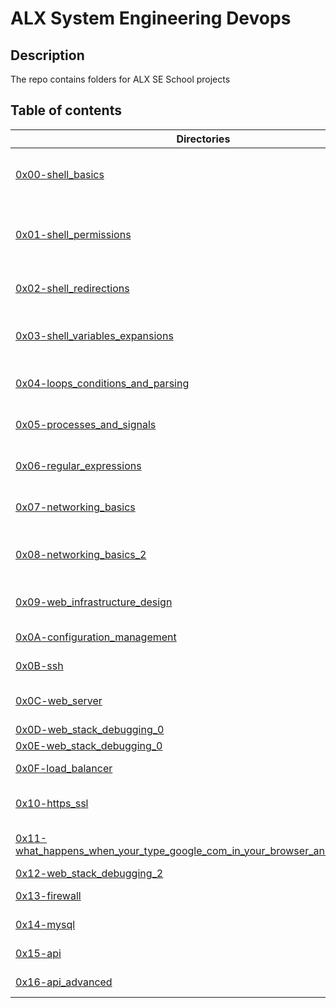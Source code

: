 # ALX System Engineering Devops
## Description
The repo contains folders for ALX SE School projects

## Table of contents
Directories | Description
----------- | -----------
[0x00-shell_basics](./0x00-shell_basics) | Introduction to the basics of the Linux Shell
[0x01-shell_permissions](./0x01-shell_permissions) | Introduction to Shell permissions and the file system
[0x02-shell_redirections](./0x02-shell_redirections) | Introduction to Shell redirections
[0x03-shell_variables_expansions](./0x03-shell_variables_expansions) | Introduction to Shell variable expansions
[0x04-loops_conditions_and_parsing](./0x04-loops_conditions_and_parsing) | Loops, conditions and parsing
[0x05-processes_and_signals](./0x05-processes_and_signals) | Introduction to processes and signals
[0x06-regular_expressions](./0x06-regular_expressions) | Introduction to Regular Expressions
[0x07-networking_basics](./0x07-networking_basics) | Introduction to networking
[0x08-networking_basics_2](./0x08-networking_basics_2) | Introduction to networking two
[0x09-web_infrastructure_design](./0x09-web_infrastructure_design/) | Web infrastructure configuration
[0x0A-configuration_management](./0x0A-configuration_management/) | Configuration management
[0x0B-ssh](./0x0B-ssh) | Introduction to SSH
[0x0C-web_server](./0x0C-web_server) | Introducion to web server
[0x0D-web_stack_debugging_0](./0x0D-web_stack_debugging_0/) | Web Stack
[0x0E-web_stack_debugging_0](./0x0E-web_stack_debugging_1/) | Web Stack
[0x0F-load_balancer](./0x0F-load_balancer/) | Load Balancer
[0x10-https_ssl](./0x10-https_ssl/) | Network Protocol Security
[0x11-what_happens_when_your_type_google_com_in_your_browser_and_press_enter](./0x11-what_happens_when_your_type_google_com_in_your_browser_and_press_enter/) | How networking works
[0x12-web_stack_debugging_2](./0x12-web_stack_debugging_2/) | Web Stack
[0x13-firewall](./0x13-firewall/) | introduction to firewall
[0x14-mysql](./0x14-mysql/) | Introduction to mysql
[0x15-api](./0x15-api/) | Introduction to api
[0x16-api_advanced](./0x16-api_advanced/) | Advanced API
